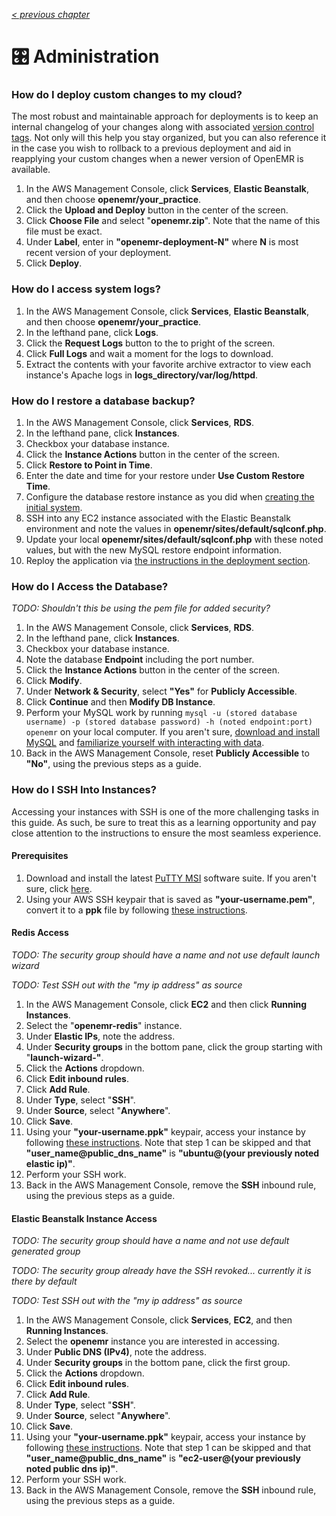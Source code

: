 _[< previous chapter](07-Secure-Domain-Setup.md)_

# 🎛 Administration

### How do I deploy custom changes to my cloud?

The most robust and maintainable approach for deployments is to keep an internal changelog of your changes along with associated [version control tags](https://git-scm.com/book/en/v2/Git-Basics-Tagging). Not only will this help you stay organized, but you can also reference it in the case you wish to rollback to a previous deployment and aid in reapplying your custom changes when a newer version of OpenEMR is available.

1. In the AWS Management Console, click **Services**, **Elastic Beanstalk**, and then choose **openemr/your_practice**.
2. Click the **Upload and Deploy** button in the center of the screen.
3. Click **Choose File** and select "**openemr.zip**". Note that the name of this file must be exact.
4. Under **Label**, enter in **"openemr-deployment-N"** where **N** is most recent version of your deployment.
5. Click **Deploy**.

### How do I access system logs?

1. In the AWS Management Console, click **Services**, **Elastic Beanstalk**, and then choose **openemr/your_practice**.
2. In the lefthand pane, click **Logs**.
3. Click the **Request Logs** button to the to pright of the screen.
4. Click **Full Logs** and wait a moment for the logs to download.
5. Extract the contents with your favorite archive extractor to view each instance's Apache logs in **logs_directory/var/log/httpd**.

### How do I restore a database backup?

1. In the AWS Management Console, click **Services**, **RDS**.
2. In the lefthand pane, click **Instances**.
3. Checkbox your database instance.
4. Click the **Instance Actions** button in the center of the screen.
5. Click **Restore to Point in Time**.
6. Enter the date and time for your restore under **Use Custom Restore Time**.
7. Configure the database restore instance as you did when [creating the initial system](#-database-system).
8. SSH into any EC2 instance associated with the Elastic Beanstalk environment and note the values in **openemr/sites/default/sqlconf.php**.
9. Update your local **openemr/sites/default/sqlconf.php** with these noted values, but with the new MySQL restore endpoint information.
10. Reploy the application via [the instructions in the deployment section](#how-do-i-deploy-custom-changes-to-my-cloud).

### How do I Access the Database?

_TODO: Shouldn't this be using the pem file for added security?_

1. In the AWS Management Console, click **Services**, **RDS**.
2. In the lefthand pane, click **Instances**.
3. Checkbox your database instance.
4. Note the database **Endpoint** including the port number.
5. Click the **Instance Actions** button in the center of the screen.
6. Click **Modify**.
7. Under **Network & Security**, select **"Yes"** for **Publicly Accessible**.
8. Click **Continue** and then **Modify DB Instance**.
9. Perform your MySQL work by running `mysql -u (stored database username) -p (stored database password) -h (noted endpoint:port) openemr` on your local computer. If you aren't sure, [download and install MySQL](https://dev.mysql.com/downloads/mysql/) and [familiarize yourself with interacting with data](https://www.google.com/search?q=learn+mysql).
10. Back in the AWS Management Console, reset **Publicly Accessible** to **"No"**, using the previous steps as a guide.

### How do I SSH Into Instances?

Accessing your instances with SSH is one of the more challenging tasks in this guide. As such, be sure to treat this as a learning opportunity and pay close attention to the instructions to ensure the most seamless experience.

#### Prerequisites

1. Download and install the latest [PuTTY MSI](https://www.chiark.greenend.org.uk/~sgtatham/putty/latest.html) software suite. If you aren't sure, click [here](https://the.earth.li/~sgtatham/putty/latest/w64/putty-64bit-0.69-installer.msi).
2. Using your AWS SSH keypair that is saved as **"your-username.pem"**, convert it to a **ppk** file by following [these instructions](http://docs.aws.amazon.com/AWSEC2/latest/UserGuide/putty.html#putty-private-key).

#### Redis Access

_TODO: The security group should have a name and not use default launch wizard_

_TODO: Test SSH out with the "my ip address" as source_

1. In the AWS Management Console, click **EC2** and then click **Running Instances**.
2. Select the "**openemr-redis**" instance.
3. Under **Elastic IPs**, note the address.
4. Under **Security groups** in the bottom pane, click the group starting with "**launch-wizard-"**.
5. Click the **Actions** dropdown.
6. Click **Edit inbound rules**.
7. Click **Add Rule**.
8. Under **Type**, select "**SSH**".
9. Under **Source**, select "**Anywhere**".
10. Click **Save**.
11. Using your **"your-username.ppk"** keypair, access your instance by following [these instructions](http://docs.aws.amazon.com/AWSEC2/latest/UserGuide/putty.html#putty-ssh). Note that step 1 can be skipped and that **"user_name@public_dns_name"** is **"ubuntu@(your previously noted elastic ip)"**.
12. Perform your SSH work.
13. Back in the AWS Management Console, remove the **SSH** inbound rule, using the previous steps as a guide.

#### Elastic Beanstalk Instance Access

_TODO: The security group should have a name and not use default generated group_

_TODO: The security group already have the SSH revoked... currently it is there by default_

_TODO: Test SSH out with the "my ip address" as source_

1. In the AWS Management Console, click **Services**, **EC2**, and then **Running Instances**.
2. Select the **openemr** instance you are interested in accessing.
3. Under **Public DNS (IPv4)**, note the address.
4. Under **Security groups** in the bottom pane, click the first group.
5. Click the **Actions** dropdown.
6. Click **Edit inbound rules**.
7. Click **Add Rule**.
8. Under **Type**, select "**SSH**".
9. Under **Source**, select "**Anywhere**".
10. Click **Save**.
11. Using your **"your-username.ppk"** keypair, access your instance by following [these instructions](http://docs.aws.amazon.com/AWSEC2/latest/UserGuide/putty.html#putty-ssh). Note that step 1 can be skipped and that **"user_name@public_dns_name"** is **"ec2-user@(your previously noted public dns ip)"**.
12. Perform your SSH work.
13. Back in the AWS Management Console, remove the **SSH** inbound rule, using the previous steps as a guide.
